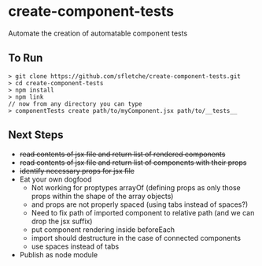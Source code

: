 # create-component-tests
Automate the creation of automatable component tests

## To Run
```
> git clone https://github.com/sfletche/create-component-tests.git
> cd create-component-tests
> npm install
> npm link
// now from any directory you can type
> componentTests create path/to/myComponent.jsx path/to/__tests__
```

## Next Steps
* ~~read contents of jsx file and return list of rendered components~~
* ~~read contents of jsx file and return list of components with their props~~
* ~~identify necessary props for jsx file~~
* Eat your own dogfood
  * Not working for proptypes arrayOf (defining props as only those props within the shape of the array objects)
  * and props are not properly spaced (using tabs instead of spaces?)
  * Need to fix path of imported component to relative path (and we can drop the jsx suffix)
  * put component rendering inside beforeEach
  * import should destructure in the case of connected components
  * use spaces instead of tabs
* Publish as node module
